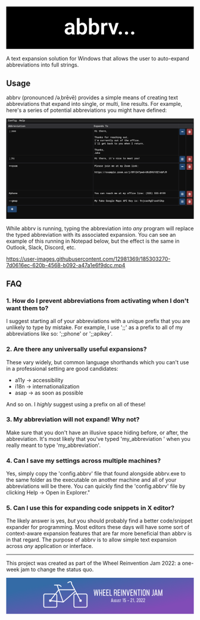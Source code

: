 ![abbrv logo](./repo/logo_wide.png)

A text expansion solution for Windows that allows the user to auto-expand abbreviations into full strings.

## Usage

abbrv (pronounced /əˌbrēvē) provides a simple means of creating text abbreviations that expand into
single, or multi, line results. For example, here's a series of potential abbreviations you might
have defined:

![example configuration](./repo/example.png)

While abbrv is running, typing the abbreviation into _any_ program will replace the typed
abbreviation with its associated expansion. You can see an example of this running in Notepad below,
but the effect is the same in Outlook, Slack, Discord, etc.

https://user-images.githubusercontent.com/12981369/185303270-7d0616ec-620b-4568-b092-a47a1e6f9dcc.mp4

## FAQ

### 1. How do I prevent abbreviations from activating when I don't want them to?

I suggest starting all of your abbreviations with a unique prefix that you are unlikely to type by mistake. 
For example, I use ';;' as a prefix to all of my abbreviations like so: ';;phone' or ';;apikey'.

### 2. Are there any universally useful expansions?

These vary widely, but common language shorthands which you can't use in a professional setting are 
good candidates:

- a11y -> accessibility
- i18n -> internationalization
- asap -> as soon as possible

And so on. I _highly_ suggest using a prefix on all of these!

### 3. My abbreviation will not expand! Why not?

Make sure that you don't have an illusive space hiding before, or after, the abbreviation. It's most likely
that you've typed 'my_abbreviation ' when you really meant to type 'my_abbreviation'.

### 4. Can I save my settings across multiple machines?

Yes, simply copy the 'config.abbrv' file that found alongside abbrv.exe to the same folder as the 
executable on another machine and all of your abbreviations will be there. You can quickly find the 
'config.abbrv' file by clicking Help -> Open in Explorer."

### 5. Can I use this for expanding code snippets in X editor?

The likely answer is yes, _but_ you should probably find a better code/snippet expander for programming.
Most editors these days will have some sort of context-aware expansion features that are far more beneficial
than abbrv is in that regard. The purpose of abbrv is to allow simple text expansion across _any_ application
or interface.

---

This project was created as part of the Wheel Reinvention Jam 2022: a one-week jam to change the status
quo.

[![Handmade Network](./repo/handmade.png)](https://handmade.network/)

